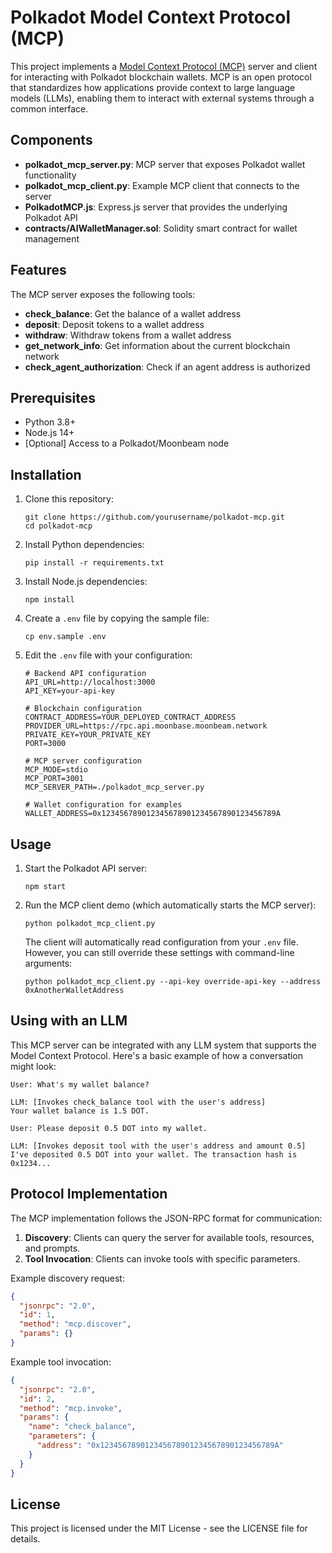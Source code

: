 # Polkadot Model Context Protocol (MCP)

This project implements a [Model Context Protocol (MCP)](https://zencoder.ai/blog/model-context-protocol) server and client for interacting with Polkadot blockchain wallets. MCP is an open protocol that standardizes how applications provide context to large language models (LLMs), enabling them to interact with external systems through a common interface.

## Components

- **polkadot_mcp_server.py**: MCP server that exposes Polkadot wallet functionality
- **polkadot_mcp_client.py**: Example MCP client that connects to the server
- **PolkadotMCP.js**: Express.js server that provides the underlying Polkadot API
- **contracts/AIWalletManager.sol**: Solidity smart contract for wallet management

## Features

The MCP server exposes the following tools:

- **check_balance**: Get the balance of a wallet address
- **deposit**: Deposit tokens to a wallet address
- **withdraw**: Withdraw tokens from a wallet address
- **get_network_info**: Get information about the current blockchain network
- **check_agent_authorization**: Check if an agent address is authorized

## Prerequisites

- Python 3.8+
- Node.js 14+
- [Optional] Access to a Polkadot/Moonbeam node

## Installation

1. Clone this repository:
   ```
   git clone https://github.com/yourusername/polkadot-mcp.git
   cd polkadot-mcp
   ```

2. Install Python dependencies:
   ```
   pip install -r requirements.txt
   ```

3. Install Node.js dependencies:
   ```
   npm install
   ```

4. Create a `.env` file by copying the sample file:
   ```
   cp env.sample .env
   ```

5. Edit the `.env` file with your configuration:
   ```
   # Backend API configuration
   API_URL=http://localhost:3000
   API_KEY=your-api-key

   # Blockchain configuration
   CONTRACT_ADDRESS=YOUR_DEPLOYED_CONTRACT_ADDRESS
   PROVIDER_URL=https://rpc.api.moonbase.moonbeam.network
   PRIVATE_KEY=YOUR_PRIVATE_KEY
   PORT=3000

   # MCP server configuration
   MCP_MODE=stdio
   MCP_PORT=3001
   MCP_SERVER_PATH=./polkadot_mcp_server.py

   # Wallet configuration for examples
   WALLET_ADDRESS=0x123456789012345678901234567890123456789A
   ```

## Usage

1. Start the Polkadot API server:
   ```
   npm start
   ```

2. Run the MCP client demo (which automatically starts the MCP server):
   ```
   python polkadot_mcp_client.py
   ```

   The client will automatically read configuration from your `.env` file. However, you can still override these settings with command-line arguments:
   ```
   python polkadot_mcp_client.py --api-key override-api-key --address 0xAnotherWalletAddress
   ```

## Using with an LLM

This MCP server can be integrated with any LLM system that supports the Model Context Protocol. Here's a basic example of how a conversation might look:

```
User: What's my wallet balance?

LLM: [Invokes check_balance tool with the user's address]
Your wallet balance is 1.5 DOT.

User: Please deposit 0.5 DOT into my wallet.

LLM: [Invokes deposit tool with the user's address and amount 0.5]
I've deposited 0.5 DOT into your wallet. The transaction hash is 0x1234...
```

## Protocol Implementation

The MCP implementation follows the JSON-RPC format for communication:

1. **Discovery**: Clients can query the server for available tools, resources, and prompts.
2. **Tool Invocation**: Clients can invoke tools with specific parameters.

Example discovery request:
```json
{
  "jsonrpc": "2.0", 
  "id": 1,
  "method": "mcp.discover",
  "params": {}
}
```

Example tool invocation:
```json
{
  "jsonrpc": "2.0",
  "id": 2,
  "method": "mcp.invoke",
  "params": {
    "name": "check_balance",
    "parameters": {
      "address": "0x123456789012345678901234567890123456789A"
    }
  }
}
```

## License

This project is licensed under the MIT License - see the LICENSE file for details.
